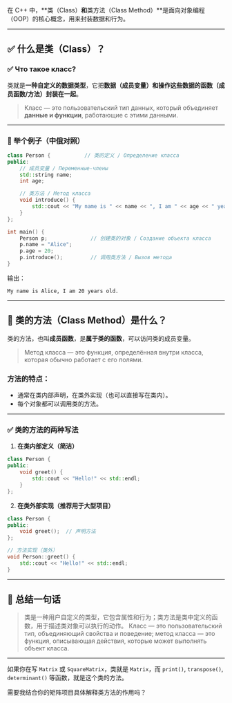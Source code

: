在 C++ 中，\*\*类（Class）**和**类方法（Class Method）\*\*是面向对象编程（OOP）的核心概念，用来封装数据和行为。

---

## ✅ 什么是类（Class）？

### ✅ Что такое класс?

类就是**一种自定义的数据类型**，它把**数据（成员变量）和操作这些数据的函数（成员函数/方法）封装在一起**。

> Класс — это пользовательский тип данных, который объединяет **данные и функции**, работающие с этими данными.

---

### 🌱 举个例子（中俄对照）

```cpp
class Person {           // 类的定义 / Определение класса
public:
    // 成员变量 / Переменные-члены
    std::string name;
    int age;

    // 类方法 / Метод класса
    void introduce() {
        std::cout << "My name is " << name << ", I am " << age << " years old." << std::endl;
    }
};
```

```cpp
int main() {
    Person p;              // 创建类的对象 / Создание объекта класса
    p.name = "Alice";
    p.age = 20;
    p.introduce();         // 调用类方法 / Вызов метода
}
```

输出：

```
My name is Alice, I am 20 years old.
```

---

## 🧠 类的方法（Class Method）是什么？

类的方法，也叫**成员函数**，是**属于类的函数**，可以访问类的成员变量。

> Метод класса — это функция, определённая внутри класса, которая обычно работает с его полями.

### 方法的特点：

* 通常在类内部声明，在类外实现（也可以直接写在类内）。
* 每个对象都可以调用类的方法。

---

### ✅ 类的方法的两种写法

1. **在类内部定义（简洁）**

```cpp
class Person {
public:
    void greet() {
        std::cout << "Hello!" << std::endl;
    }
};
```

2. **在类外部实现（推荐用于大型项目）**

```cpp
class Person {
public:
    void greet();  // 声明方法
};

// 方法实现（类外）
void Person::greet() {
    std::cout << "Hello!" << std::endl;
}
```

---

## 🧾 总结一句话

> 类是一种用户自定义的类型，它包含属性和行为；类方法是类中定义的函数，用于描述类对象可以执行的动作。
> Класс — это пользовательский тип, объединяющий свойства и поведение; метод класса — это функция, описывающая действия, которые может выполнять объект класса.

---

如果你在写 `Matrix` 或 `SquareMatrix`，类就是 `Matrix`，而 `print()`, `transpose()`, `determinant()` 等函数，就是这个类的方法。

需要我结合你的矩阵项目具体解释类方法的作用吗？
